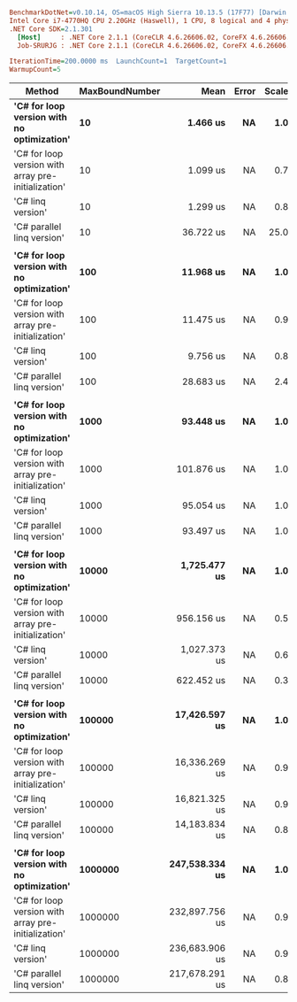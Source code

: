 ``` ini

BenchmarkDotNet=v0.10.14, OS=macOS High Sierra 10.13.5 (17F77) [Darwin 17.6.0]
Intel Core i7-4770HQ CPU 2.20GHz (Haswell), 1 CPU, 8 logical and 4 physical cores
.NET Core SDK=2.1.301
  [Host]     : .NET Core 2.1.1 (CoreCLR 4.6.26606.02, CoreFX 4.6.26606.05), 64bit RyuJIT
  Job-SRURJG : .NET Core 2.1.1 (CoreCLR 4.6.26606.02, CoreFX 4.6.26606.05), 64bit RyuJIT

IterationTime=200.0000 ms  LaunchCount=1  TargetCount=1  
WarmupCount=5  

```
|                                              Method | MaxBoundNumber |           Mean | Error | Scaled | Rank |     Gen 0 |     Gen 1 |     Gen 2 |  Allocated |
|---------------------------------------------------- |--------------- |---------------:|------:|-------:|-----:|----------:|----------:|----------:|-----------:|
|          **&#39;C# for loop version with no optimization&#39;** |             **10** |       **1.466 us** |    **NA** |   **1.00** |    **3** |    **0.1103** |         **-** |         **-** |      **720 B** |
| &#39;C# for loop version with array pre-initialization&#39; |             10 |       1.099 us |    NA |   0.75 |    1 |    0.0572 |         - |         - |      384 B |
|                                   &#39;C# linq version&#39; |             10 |       1.299 us |    NA |   0.89 |    2 |    0.0758 |         - |         - |      480 B |
|                          &#39;C# parallel linq version&#39; |             10 |      36.722 us |    NA |  25.04 |    4 |    1.5783 |         - |         - |     5874 B |
|                                                     |                |                |       |        |      |           |           |           |            |
|          **&#39;C# for loop version with no optimization&#39;** |            **100** |      **11.968 us** |    **NA** |   **1.00** |    **3** |    **0.9139** |         **-** |         **-** |     **5992 B** |
| &#39;C# for loop version with array pre-initialization&#39; |            100 |      11.475 us |    NA |   0.96 |    2 |    0.5603 |         - |         - |     3792 B |
|                                   &#39;C# linq version&#39; |            100 |       9.756 us |    NA |   0.82 |    1 |    0.6100 |         - |         - |     3888 B |
|                          &#39;C# parallel linq version&#39; |            100 |      28.683 us |    NA |   2.40 |    4 |    2.5056 |         - |         - |     7820 B |
|                                                     |                |                |       |        |      |           |           |           |            |
|          **&#39;C# for loop version with no optimization&#39;** |           **1000** |      **93.448 us** |    **NA** |   **1.00** |    **1** |    **8.4586** |    **0.9398** |         **-** |    **54480 B** |
| &#39;C# for loop version with array pre-initialization&#39; |           1000 |     101.876 us |    NA |   1.09 |    3 |    5.6424 |    0.4340 |         - |    37872 B |
|                                   &#39;C# linq version&#39; |           1000 |      95.054 us |    NA |   1.02 |    2 |    5.7692 |    0.4808 |         - |    37968 B |
|                          &#39;C# parallel linq version&#39; |           1000 |      93.497 us |    NA |   1.00 |    1 |   12.1528 |    1.7361 |         - |    22040 B |
|                                                     |                |                |       |        |      |           |           |           |            |
|          **&#39;C# for loop version with no optimization&#39;** |          **10000** |   **1,725.477 us** |    **NA** |   **1.00** |    **4** |  **117.1875** |   **62.5000** |   **39.0625** |   **679536 B** |
| &#39;C# for loop version with array pre-initialization&#39; |          10000 |     956.156 us |    NA |   0.55 |    2 |   62.5000 |   28.8462 |         - |   417072 B |
|                                   &#39;C# linq version&#39; |          10000 |   1,027.373 us |    NA |   0.60 |    3 |   62.5000 |   28.8462 |         - |   417168 B |
|                          &#39;C# parallel linq version&#39; |          10000 |     622.452 us |    NA |   0.36 |    1 |  122.0238 |   59.5238 |         - |   157267 B |
|                                                     |                |                |       |        |      |           |           |           |            |
|          **&#39;C# for loop version with no optimization&#39;** |         **100000** |  **17,426.597 us** |    **NA** |   **1.00** |    **4** | **1062.5000** |  **875.0000** |  **687.5000** |  **6307108 B** |
| &#39;C# for loop version with array pre-initialization&#39; |         100000 |  16,336.269 us |    NA |   0.94 |    2 |  562.5000 |  312.5000 |  187.5000 |  4209322 B |
|                                   &#39;C# linq version&#39; |         100000 |  16,821.325 us |    NA |   0.97 |    3 |  562.5000 |  312.5000 |  187.5000 |  4209169 B |
|                          &#39;C# parallel linq version&#39; |         100000 |  14,183.834 us |    NA |   0.81 |    1 | 1125.0000 |  625.0000 |  500.0000 |  1477394 B |
|                                                     |                |                |       |        |      |           |           |           |            |
|          **&#39;C# for loop version with no optimization&#39;** |        **1000000** | **247,538.334 us** |    **NA** |   **1.00** |    **4** | **6375.0000** | **2500.0000** | **1187.5000** | **58907792 B** |
| &#39;C# for loop version with array pre-initialization&#39; |        1000000 | 232,897.756 us |    NA |   0.94 |    2 | 6375.0000 | 2125.0000 | 1000.0000 | 42129472 B |
|                                   &#39;C# linq version&#39; |        1000000 | 236,683.906 us |    NA |   0.96 |    3 | 6375.0000 | 2125.0000 | 1000.0000 | 42129594 B |
|                          &#39;C# parallel linq version&#39; |        1000000 | 217,678.291 us |    NA |   0.88 |    1 | 6250.0000 | 2562.5000 |  875.0000 | 14463091 B |
